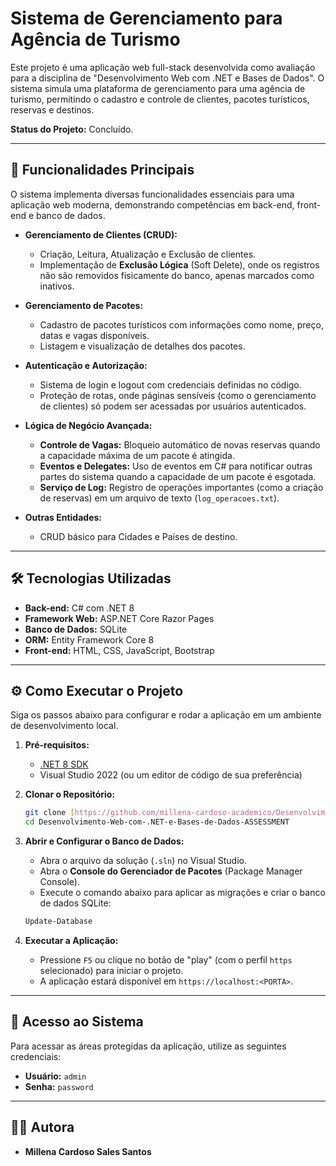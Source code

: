 # Sistema de Gerenciamento para Agência de Turismo

Este projeto é uma aplicação web full-stack desenvolvida como avaliação para a disciplina de "Desenvolvimento Web com .NET e Bases de Dados". O sistema simula uma plataforma de gerenciamento para uma agência de turismo, permitindo o cadastro e controle de clientes, pacotes turísticos, reservas e destinos.

**Status do Projeto:** Concluído.

---

## 🚀 Funcionalidades Principais

O sistema implementa diversas funcionalidades essenciais para uma aplicação web moderna, demonstrando competências em back-end, front-end e banco de dados.

* **Gerenciamento de Clientes (CRUD):**
    * Criação, Leitura, Atualização e Exclusão de clientes.
    * Implementação de **Exclusão Lógica** (Soft Delete), onde os registros não são removidos fisicamente do banco, apenas marcados como inativos.

* **Gerenciamento de Pacotes:**
    * Cadastro de pacotes turísticos com informações como nome, preço, datas e vagas disponíveis.
    * Listagem e visualização de detalhes dos pacotes.

* **Autenticação e Autorização:**
    * Sistema de login e logout com credenciais definidas no código.
    * Proteção de rotas, onde páginas sensíveis (como o gerenciamento de clientes) só podem ser acessadas por usuários autenticados.

* **Lógica de Negócio Avançada:**
    * **Controle de Vagas:** Bloqueio automático de novas reservas quando a capacidade máxima de um pacote é atingida.
    * **Eventos e Delegates:** Uso de eventos em C# para notificar outras partes do sistema quando a capacidade de um pacote é esgotada.
    * **Serviço de Log:** Registro de operações importantes (como a criação de reservas) em um arquivo de texto (`log_operacoes.txt`).

* **Outras Entidades:**
    * CRUD básico para Cidades e Países de destino.

---

## 🛠️ Tecnologias Utilizadas

* **Back-end:** C# com .NET 8
* **Framework Web:** ASP.NET Core Razor Pages
* **Banco de Dados:** SQLite
* **ORM:** Entity Framework Core 8
* **Front-end:** HTML, CSS, JavaScript, Bootstrap

---

## ⚙️ Como Executar o Projeto

Siga os passos abaixo para configurar e rodar a aplicação em um ambiente de desenvolvimento local.

1.  **Pré-requisitos:**
    * [.NET 8 SDK](https://dotnet.microsoft.com/download/dotnet/8.0)
    * Visual Studio 2022 (ou um editor de código de sua preferência)

2.  **Clonar o Repositório:**
    ```bash
    git clone [https://github.com/millena-cardoso-academico/Desenvolvimento-Web-com-.NET-e-Bases-de-Dados-ASSESSMENT.git](https://github.com/millena-cardoso-academico/Desenvolvimento-Web-com-.NET-e-Bases-de-Dados-ASSESSMENT.git)
    cd Desenvolvimento-Web-com-.NET-e-Bases-de-Dados-ASSESSMENT
    ```

3.  **Abrir e Configurar o Banco de Dados:**
    * Abra o arquivo da solução (`.sln`) no Visual Studio.
    * Abra o **Console do Gerenciador de Pacotes** (Package Manager Console).
    * Execute o comando abaixo para aplicar as migrações e criar o banco de dados SQLite:
    ```powershell
    Update-Database
    ```

4.  **Executar a Aplicação:**
    * Pressione `F5` ou clique no botão de "play" (com o perfil `https` selecionado) para iniciar o projeto.
    * A aplicação estará disponível em `https://localhost:<PORTA>`.

---

## 🔑 Acesso ao Sistema

Para acessar as áreas protegidas da aplicação, utilize as seguintes credenciais:

* **Usuário:** `admin`
* **Senha:** `password`

---

## 👩‍💻 Autora

* **Millena Cardoso Sales Santos**
